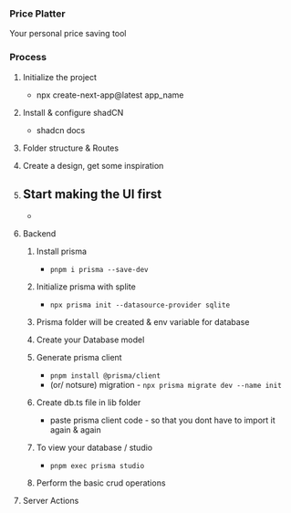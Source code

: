 ### Price Platter
Your personal price saving tool

### Process

1. Initialize the project
    - npx create-next-app@latest app_name

2. Install & configure shadCN
    - shadcn docs

3. Folder structure & Routes

4. Create a design, get some inspiration

5. Start making the UI first
    - 
    - 

6. Backend
    1. Install prisma 
        - `pnpm i prisma --save-dev`
    2. Initialize prisma with splite 
        - `npx prisma init --datasource-provider sqlite`

    3. Prisma folder will be created & env variable for database

    4. Create your Database model

    5. Generate prisma client 
        - `pnpm install @prisma/client`
        - (or/ notsure) migration - `npx prisma migrate dev --name init`

    6. Create db.ts file in lib folder
        - paste prisma client code - so that you dont have to import it again & again

    7. To view your database / studio
        - `pnpm exec prisma studio`

    7. Perform the basic crud operations
    
    




7. Server Actions
